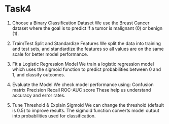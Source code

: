 # Task4

 1. Choose a Binary Classification Dataset
We use the Breast Cancer dataset where the goal is to predict if a tumor is malignant (0) or benign (1).

2. Train/Test Split and Standardize Features
We split the data into training and test sets, and standardize the features so all values are on the same scale for better model performance.

3. Fit a Logistic Regression Model
We train a logistic regression model which uses the sigmoid function to predict probabilities between 0 and 1, and classify outcomes.

4. Evaluate the Model
We check model performance using:
Confusion matrix
Precision
Recall
ROC-AUC score
These help us understand accuracy and error rates.

5. Tune Threshold & Explain Sigmoid
We can change the threshold (default is 0.5) to improve results.
The sigmoid function converts model output into probabilities used for classification.
